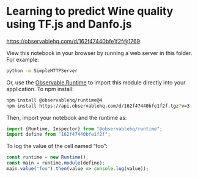# Learning to predict Wine quality using TF.js and Danfo.js

https://observablehq.com/d/162f47440bfe1f2f@1769

View this notebook in your browser by running a web server in this folder. For
example:

~~~sh
python -m SimpleHTTPServer
~~~

Or, use the [Observable Runtime](https://github.com/observablehq/runtime) to
import this module directly into your application. To npm install:

~~~sh
npm install @observablehq/runtime@4
npm install https://api.observablehq.com/d/162f47440bfe1f2f.tgz?v=3
~~~

Then, import your notebook and the runtime as:

~~~js
import {Runtime, Inspector} from "@observablehq/runtime";
import define from "162f47440bfe1f2f";
~~~

To log the value of the cell named “foo”:

~~~js
const runtime = new Runtime();
const main = runtime.module(define);
main.value("foo").then(value => console.log(value));
~~~
